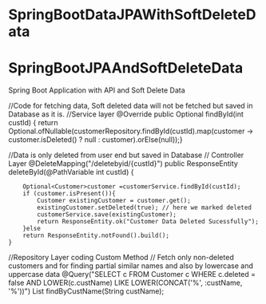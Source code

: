 # SpringBootDataJPAWithSoftDeleteData

# SpringBootJPAAndSoftDeleteData
Spring Boot Application with API and Soft Delete Data 

//Code for fetching data, Soft deleted data will not be fetched but saved in Database as it is.
//Service layer 
@Override
public Optional<Customer> findById(int custId) {
return Optional.ofNullable(customerRepository.findById(custId).map(customer -> customer.isDeleted() ? null : customer).orElse(null));}


//Data is only deleted from user end but saved in Database
// Controller Layer
@DeleteMapping("/deletebyid/{custId}")
    public ResponseEntity<String> deleteById(@PathVariable int custId) {

        Optional<Customer>customer =customerService.findById(custId);
        if (customer.isPresent()){
            Customer existingCustomer = customer.get();
            existingCustomer.setDeleted(true); // here we marked deleted
            customerService.save(existingCustomer);
            return ResponseEntity.ok("Customer Data Deleted Sucessfully");
        }else
        return ResponseEntity.notFound().build();
    }


//Repository Layer coding Custom Method
      // Fetch only non-deleted customers and for finding partial similar names and also by lowercase and uppercase data
    @Query("SELECT c FROM Customer c WHERE c.deleted = false AND LOWER(c.custName) LIKE LOWER(CONCAT('%', :custName, '%'))")
    List<Customer> findByCustName(String custName);